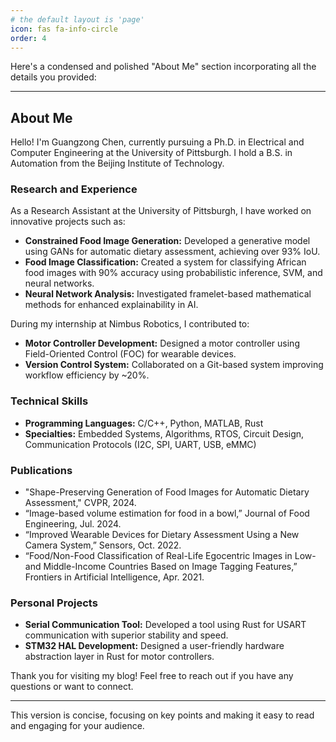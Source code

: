 ```yaml
---
# the default layout is 'page'
icon: fas fa-info-circle
order: 4
---
```


<!-- > Add Markdown syntax content to file `_tabs/about.md`{: .filepath } and it will show up on this page. -->
<!-- {: .prompt-tip } -->
Here's a condensed and polished "About Me" section incorporating all the details you provided:

---

## About Me

Hello! I'm Guangzong Chen, currently pursuing a Ph.D. in Electrical and Computer Engineering at the University of Pittsburgh. I hold a B.S. in Automation from the Beijing Institute of Technology.

### Research and Experience

As a Research Assistant at the University of Pittsburgh, I have worked on innovative projects such as:

- **Constrained Food Image Generation:** Developed a generative model using GANs for automatic dietary assessment, achieving over 93% IoU.
- **Food Image Classification:** Created a system for classifying African food images with 90% accuracy using probabilistic inference, SVM, and neural networks.
- **Neural Network Analysis:** Investigated framelet-based mathematical methods for enhanced explainability in AI.

During my internship at Nimbus Robotics, I contributed to:

- **Motor Controller Development:** Designed a motor controller using Field-Oriented Control (FOC) for wearable devices.
- **Version Control System:** Collaborated on a Git-based system improving workflow efficiency by ~20%.

### Technical Skills

- **Programming Languages:** C/C++, Python, MATLAB, Rust
- **Specialties:** Embedded Systems, Algorithms, RTOS, Circuit Design, Communication Protocols (I2C, SPI, UART, USB, eMMC)

### Publications

- "Shape-Preserving Generation of Food Images for Automatic Dietary Assessment," CVPR, 2024.
- “Image-based volume estimation for food in a bowl,” Journal of Food Engineering, Jul. 2024.
- “Improved Wearable Devices for Dietary Assessment Using a New Camera System,” Sensors, Oct. 2022.
- “Food/Non-Food Classification of Real-Life Egocentric Images in Low- and Middle-Income Countries Based on Image Tagging Features,” Frontiers in Artificial Intelligence, Apr. 2021.

### Personal Projects

- **Serial Communication Tool:** Developed a tool using Rust for USART communication with superior stability and speed.
- **STM32 HAL Development:** Designed a user-friendly hardware abstraction layer in Rust for motor controllers.

Thank you for visiting my blog! Feel free to reach out if you have any questions or want to connect.

---

This version is concise, focusing on key points and making it easy to read and engaging for your audience.



